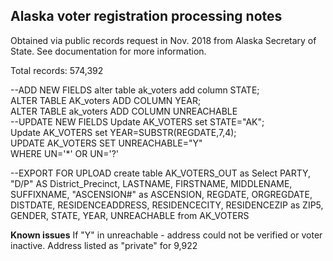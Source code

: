 ## Alaska voter registration processing notes

Obtained via public records request in Nov. 2018 from Alaska Secretary of State. See documentation for more information.

Total records: 574,392

--ADD NEW FIELDS
alter table ak_voters add column STATE;  
ALTER TABLE AK_voters ADD COLUMN YEAR;  
ALTER TABLE ak_voters ADD COLUMN UNREACHABLE  
--UPDATE NEW FIELDS
Update AK_VOTERS set STATE="AK";  
Update AK_VOTERS set YEAR=SUBSTR(REGDATE,7,4);  
UPDATE AK_VOTERS SET UNREACHABLE="Y"  
WHERE UN='*' OR UN='?'  

--EXPORT FOR UPLOAD
create table AK_VOTERS_OUT as
Select  PARTY, "D/P" AS District_Precinct, LASTNAME, FIRSTNAME, MIDDLENAME, SUFFIXNAME, "ASCENSION#" as ASCENSION, REGDATE, ORGREGDATE, DISTDATE, RESIDENCEADDRESS, RESIDENCECITY, RESIDENCEZIP as ZIP5, GENDER, STATE, YEAR, UNREACHABLE
from AK_VOTERS


**Known issues**
If "Y" in unreachable - address could not be verified or voter inactive. Address listed as "private" for 9,922  


